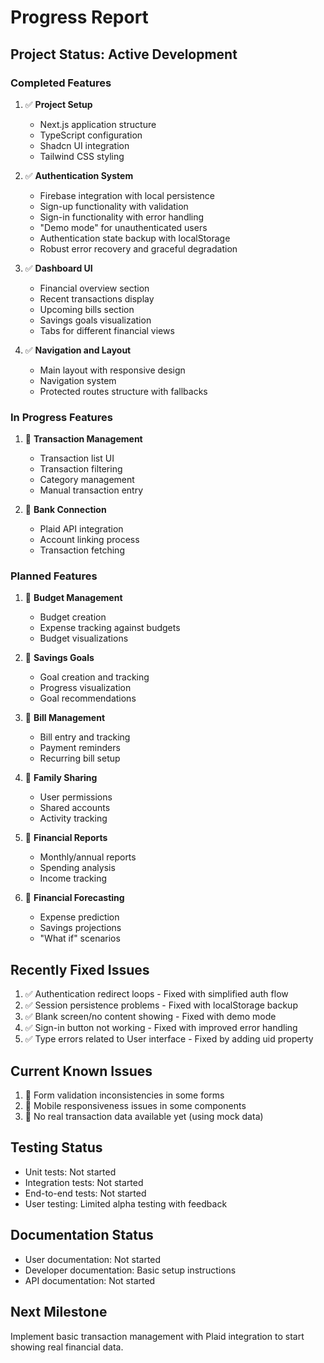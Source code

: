 # Progress Report

## Project Status: Active Development

### Completed Features
1. ✅ **Project Setup**
   - Next.js application structure
   - TypeScript configuration
   - Shadcn UI integration
   - Tailwind CSS styling

2. ✅ **Authentication System**
   - Firebase integration with local persistence
   - Sign-up functionality with validation
   - Sign-in functionality with error handling
   - "Demo mode" for unauthenticated users
   - Authentication state backup with localStorage
   - Robust error recovery and graceful degradation

3. ✅ **Dashboard UI**
   - Financial overview section
   - Recent transactions display
   - Upcoming bills section
   - Savings goals visualization
   - Tabs for different financial views

4. ✅ **Navigation and Layout**
   - Main layout with responsive design
   - Navigation system
   - Protected routes structure with fallbacks

### In Progress Features
1. 🔄 **Transaction Management**
   - Transaction list UI
   - Transaction filtering
   - Category management
   - Manual transaction entry

2. 🔄 **Bank Connection**
   - Plaid API integration
   - Account linking process
   - Transaction fetching

### Planned Features
1. 📅 **Budget Management**
   - Budget creation
   - Expense tracking against budgets
   - Budget visualizations

2. 📅 **Savings Goals**
   - Goal creation and tracking
   - Progress visualization
   - Goal recommendations

3. 📅 **Bill Management**
   - Bill entry and tracking
   - Payment reminders
   - Recurring bill setup

4. 📅 **Family Sharing**
   - User permissions
   - Shared accounts
   - Activity tracking

5. 📅 **Financial Reports**
   - Monthly/annual reports
   - Spending analysis
   - Income tracking

6. 📅 **Financial Forecasting**
   - Expense prediction
   - Savings projections
   - "What if" scenarios

## Recently Fixed Issues
1. ✅ Authentication redirect loops - Fixed with simplified auth flow
2. ✅ Session persistence problems - Fixed with localStorage backup
3. ✅ Blank screen/no content showing - Fixed with demo mode
4. ✅ Sign-in button not working - Fixed with improved error handling
5. ✅ Type errors related to User interface - Fixed by adding uid property

## Current Known Issues
1. 🐛 Form validation inconsistencies in some forms
2. 🐛 Mobile responsiveness issues in some components
3. 🐛 No real transaction data available yet (using mock data)

## Testing Status
- Unit tests: Not started
- Integration tests: Not started
- End-to-end tests: Not started
- User testing: Limited alpha testing with feedback

## Documentation Status
- User documentation: Not started
- Developer documentation: Basic setup instructions
- API documentation: Not started

## Next Milestone
Implement basic transaction management with Plaid integration to start showing real financial data. 